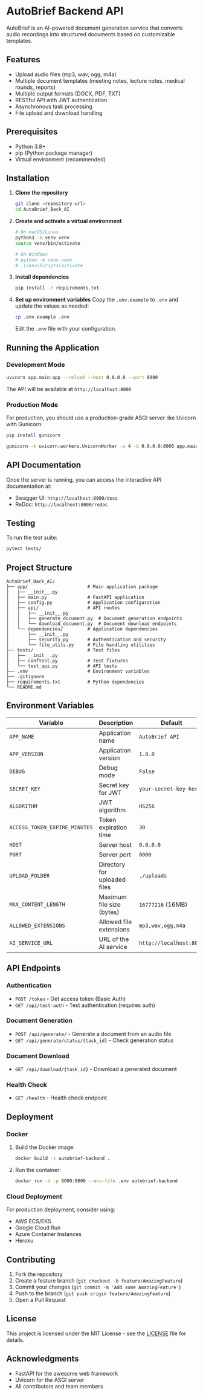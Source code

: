 # AutoBrief Backend API

AutoBrief is an AI-powered document generation service that converts audio recordings into structured documents based on customizable templates.

## Features

- Upload audio files (mp3, wav, ogg, m4a)
- Multiple document templates (meeting notes, lecture notes, medical rounds, reports)
- Multiple output formats (DOCX, PDF, TXT)
- RESTful API with JWT authentication
- Asynchronous task processing
- File upload and download handling

## Prerequisites

- Python 3.8+
- pip (Python package manager)
- Virtual environment (recommended)

## Installation

1. **Clone the repository**
   ```bash
   git clone <repository-url>
   cd AutoBrief_Back_AI
   ```

2. **Create and activate a virtual environment**
   ```bash
   # On macOS/Linux
   python3 -m venv venv
   source venv/bin/activate
   
   # On Windows
   # python -m venv venv
   # .\venv\Scripts\activate
   ```

3. **Install dependencies**
   ```bash
   pip install -r requirements.txt
   ```

4. **Set up environment variables**
   Copy the `.env.example` to `.env` and update the values as needed:
   ```bash
   cp .env.example .env
   ```
   Edit the `.env` file with your configuration.

## Running the Application

### Development Mode

```bash
uvicorn app.main:app --reload --host 0.0.0.0 --port 8000
```

The API will be available at `http://localhost:8000`

### Production Mode

For production, you should use a production-grade ASGI server like Uvicorn with Gunicorn:

```bash
pip install gunicorn

gunicorn -k uvicorn.workers.UvicornWorker -w 4 -b 0.0.0.0:8000 app.main:app
```

## API Documentation

Once the server is running, you can access the interactive API documentation at:
- Swagger UI: `http://localhost:8000/docs`
- ReDoc: `http://localhost:8000/redoc`

## Testing

To run the test suite:

```bash
pytest tests/
```

## Project Structure

```
AutoBrief_Back_AI/
├── app/                      # Main application package
│   ├── __init__.py
│   ├── main.py               # FastAPI application
│   ├── config.py             # Application configuration
│   ├── api/                  # API routes
│   │   ├── __init__.py
│   │   ├── generate_document.py  # Document generation endpoints
│   │   └── download_document.py  # Document download endpoints
│   └── dependencies/         # Application dependencies
│       ├── __init__.py
│       ├── security.py       # Authentication and security
│       └── file_utils.py     # File handling utilities
├── tests/                    # Test files
│   ├── __init__.py
│   ├── conftest.py           # Test fixtures
│   └── test_api.py           # API tests
├── .env                      # Environment variables
├── .gitignore
├── requirements.txt          # Python dependencies
└── README.md
```

## Environment Variables

| Variable | Description | Default |
|----------|-------------|---------|
| `APP_NAME` | Application name | `AutoBrief API` |
| `APP_VERSION` | Application version | `1.0.0` |
| `DEBUG` | Debug mode | `False` |
| `SECRET_KEY` | Secret key for JWT | `your-secret-key-here` |
| `ALGORITHM` | JWT algorithm | `HS256` |
| `ACCESS_TOKEN_EXPIRE_MINUTES` | Token expiration time | `30` |
| `HOST` | Server host | `0.0.0.0` |
| `PORT` | Server port | `8000` |
| `UPLOAD_FOLDER` | Directory for uploaded files | `./uploads` |
| `MAX_CONTENT_LENGTH` | Maximum file size (bytes) | `16777216` (16MB) |
| `ALLOWED_EXTENSIONS` | Allowed file extensions | `mp3,wav,ogg,m4a` |
| `AI_SERVICE_URL` | URL of the AI service | `http://localhost:8001` |

## API Endpoints

### Authentication
- `POST /token` - Get access token (Basic Auth)
- `GET /api/test-auth` - Test authentication (requires auth)

### Document Generation
- `POST /api/generate/` - Generate a document from an audio file
- `GET /api/generate/status/{task_id}` - Check generation status

### Document Download
- `GET /api/download/{task_id}` - Download a generated document

### Health Check
- `GET /health` - Health check endpoint

## Deployment

### Docker

1. Build the Docker image:
   ```bash
   docker build -t autobrief-backend .
   ```

2. Run the container:
   ```bash
   docker run -d -p 8000:8000 --env-file .env autobrief-backend
   ```

### Cloud Deployment

For production deployment, consider using:
- AWS ECS/EKS
- Google Cloud Run
- Azure Container Instances
- Heroku

## Contributing

1. Fork the repository
2. Create a feature branch (`git checkout -b feature/AmazingFeature`)
3. Commit your changes (`git commit -m 'Add some AmazingFeature'`)
4. Push to the branch (`git push origin feature/AmazingFeature`)
5. Open a Pull Request

## License

This project is licensed under the MIT License - see the [LICENSE](LICENSE) file for details.

## Acknowledgments

- FastAPI for the awesome web framework
- Uvicorn for the ASGI server
- All contributors and team members
